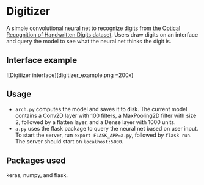 # Digitizer

A simple convolutional neural net to recognize digits from the [Optical Recognition of Handwritten Digits dataset](https://archive.ics.uci.edu/ml/datasets/Optical+Recognition+of+Handwritten+Digits). Users draw digits on an interface and query the model to see what the neural net thinks the digit is.

## Interface example

![Digitizer interface](digitizer_example.png =200x)

## Usage

- `arch.py` computes the model and saves it to disk. The current model contains a Conv2D layer with 100 filters, a MaxPooling2D filter with size 2, followed by a flatten layer, and a Dense layer with 1000 units.  
- `a.py` uses the flask package to query the neural net based on user input. To start the server, run `export FLASK_APP=a.py`, followed by `flask run`. The server should start on `localhost:5000`.

## Packages used

keras, numpy, and flask.

